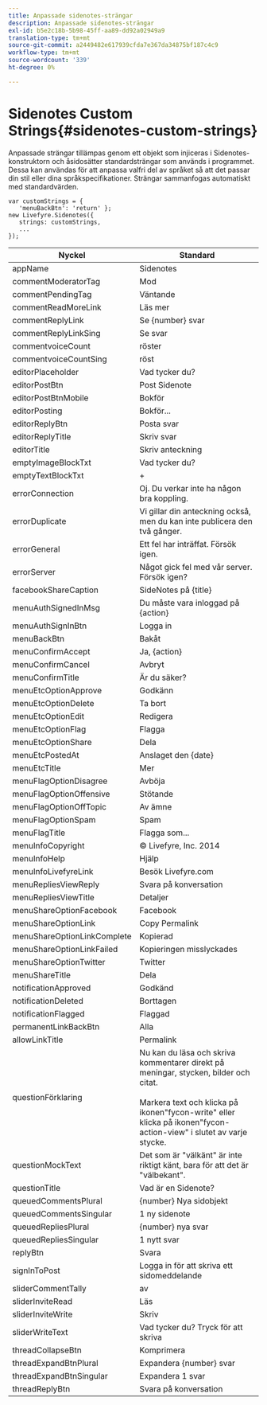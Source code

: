 ```yaml
---
title: Anpassade sidenotes-strängar
description: Anpassade sidenotes-strängar
exl-id: b5e2c18b-5b98-45ff-aa89-dd92a02949a9
translation-type: tm+mt
source-git-commit: a2449482e617939cfda7e367da34875bf187c4c9
workflow-type: tm+mt
source-wordcount: '339'
ht-degree: 0%

---
```


# Sidenotes Custom Strings{#sidenotes-custom-strings}

Anpassade strängar tillämpas genom ett objekt som injiceras i Sidenotes-konstruktorn och åsidosätter standardsträngar som används i programmet. Dessa kan användas för att anpassa valfri del av språket så att det passar din stil eller dina språkspecifikationer. Strängar sammanfogas automatiskt med standardvärden.

```
var customStrings = { 
   'menuBackBtn': 'return' }; 
new Livefyre.Sidenotes({ 
   strings: customStrings, 
   ...  
});
```

| Nyckel | Standard |
|---|---|
| appName | Sidenotes |
| commentModeratorTag | Mod |
| commentPendingTag | Väntande |
| commentReadMoreLink | Läs mer |
| commentReplyLink | Se {number} svar |
| commentReplyLinkSing | Se svar |
| commentvoiceCount | röster |
| commentvoiceCountSing | röst |
| editorPlaceholder | Vad tycker du? |
| editorPostBtn | Post Sidenote |
| editorPostBtnMobile | Bokför |
| editorPosting | Bokför... |
| editorReplyBtn | Posta svar |
| editorReplyTitle | Skriv svar |
| editorTitle | Skriv anteckning |
| emptyImageBlockTxt | Vad tycker du? |
| emptyTextBlockTxt | + |
| errorConnection | Oj. Du verkar inte ha någon bra koppling. |
| errorDuplicate | Vi gillar din anteckning också, men du kan inte publicera den två gånger. |
| errorGeneral | Ett fel har inträffat. Försök igen. |
| errorServer | Något gick fel med vår server. Försök igen? |
| facebookShareCaption | SideNotes på {title} |
| menuAuthSignedInMsg | Du måste vara inloggad på {action} |
| menuAuthSignInBtn | Logga in |
| menuBackBtn | Bakåt |
| menuConfirmAccept | Ja, {action} |
| menuConfirmCancel | Avbryt |
| menuConfirmTitle | Är du säker? |
| menuEtcOptionApprove | Godkänn |
| menuEtcOptionDelete | Ta bort |
| menuEtcOptionEdit | Redigera |
| menuEtcOptionFlag | Flagga |
| menuEtcOptionShare | Dela |
| menuEtcPostedAt | Anslaget den {date} |
| menuEtcTitle | Mer |
| menuFlagOptionDisagree | Avböja |
| menuFlagOptionOffensive | Stötande |
| menuFlagOptionOffTopic | Av ämne |
| menuFlagOptionSpam | Spam |
| menuFlagTitle | Flagga som... |
| menuInfoCopyright | © Livefyre, Inc. 2014 |
| menuInfoHelp | Hjälp |
| menuInfoLivefyreLink | Besök Livefyre.com |
| menuRepliesViewReply | Svara på konversation |
| menuRepliesViewTitle | Detaljer |
| menuShareOptionFacebook | Facebook |
| menuShareOptionLink | Copy Permalink |
| menuShareOptionLinkComplete | Kopierad |
| menuShareOptionLinkFailed | Kopieringen misslyckades |
| menuShareOptionTwitter | Twitter |
| menuShareTitle | Dela |
| notificationApproved | Godkänd |
| notificationDeleted | Borttagen |
| notificationFlagged | Flaggad |
| permanentLinkBackBtn | Alla |
| allowLinkTitle | Permalink |
| questionFörklaring | Nu kan du läsa och skriva kommentarer direkt på meningar, stycken, bilder och citat.<br><br>Markera text och klicka på ikonen&quot;fycon-write&quot; eller klicka på ikonen&quot;fycon-action-view&quot; i slutet av varje stycke. |
| questionMockText | Det som är &quot;välkänt&quot; är inte riktigt känt, bara för att det är &quot;välbekant&quot;. |
| questionTitle | Vad är en Sidenote? |
| queuedCommentsPlural | {number} Nya sidobjekt |
| queuedCommentsSingular | 1 ny sidenote |
| queuedRepliesPlural | {number} nya svar |
| queuedRepliesSingular | 1 nytt svar |
| replyBtn | Svara |
| signInToPost | Logga in för att skriva ett sidomeddelande |
| sliderCommentTally | av |
| sliderInviteRead | Läs |
| sliderInviteWrite | Skriv |
| sliderWriteText | Vad tycker du? Tryck för att skriva |
| threadCollapseBtn | Komprimera |
| threadExpandBtnPlural | Expandera {number} svar |
| threadExpandBtnSingular | Expandera 1 svar |
| threadReplyBtn | Svara på konversation |
